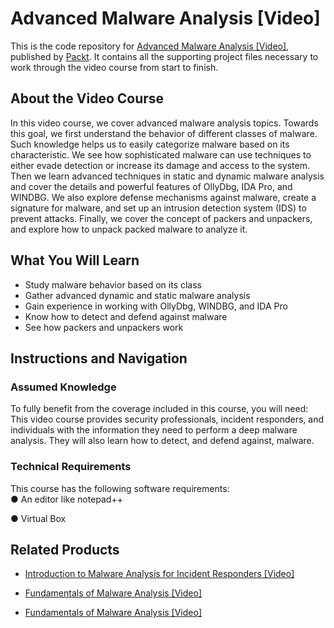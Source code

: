 # Advanced Malware Analysis [Video]
This is the code repository for [Advanced Malware Analysis [Video]](https://www.packtpub.com/networking-and-servers/advanced-malware-analysis-video?utm_source=github&utm_medium=repository&utm_campaign=9781788627146), published by [Packt](https://www.packtpub.com/?utm_source=github). It contains all the supporting project files necessary to work through the video course from start to finish.
## About the Video Course
In this video course, we cover advanced malware analysis topics. Towards this goal, we first understand the behavior of different classes of malware. Such knowledge helps us to easily categorize malware based on its characteristic. We see how sophisticated malware can use techniques to either evade detection or increase its damage and access to the system. 
Then we learn advanced techniques in static and dynamic malware analysis and cover the details and powerful features of OllyDbg, IDA Pro, and WINDBG. We also explore defense mechanisms against malware, create a signature for malware, and set up an intrusion detection system (IDS) to prevent attacks.
Finally, we cover the concept of packers and unpackers, and explore how to unpack packed malware to analyze it.

<H2>What You Will Learn</H2>
<DIV class=book-info-will-learn-text>
<UL>
<LI>Study malware behavior based on its class 
<LI>Gather advanced dynamic and static malware analysis 
<LI>Gain experience in working with OllyDbg, WINDBG, and IDA Pro&nbsp; 
<LI>Know how to detect and defend against malware 
<LI>See how packers and unpackers work </LI></UL></DIV>

## Instructions and Navigation
### Assumed Knowledge
To fully benefit from the coverage included in this course, you will need:<br/>
This video course provides security professionals, incident responders, and individuals with the information they need to perform a deep malware analysis. They will also learn how to detect, and defend against, malware.
### Technical Requirements
This course has the following software requirements:<br/>
●	An editor like notepad++

●	Virtual Box



## Related Products
* [Introduction to Malware Analysis for Incident Responders [Video]](https://www.packtpub.com/networking-and-servers/introduction-malware-analysis-incident-responders-video?utm_source=github&utm_medium=repository&utm_campaign=9781789530612)

* [Fundamentals of Malware Analysis [Video]](https://www.packtpub.com/networking-and-servers/fundamentals-malware-analysis-video?utm_source=github&utm_medium=repository&utm_campaign=9781788390279)

* [Fundamentals of Malware Analysis [Video]](https://www.packtpub.com/networking-and-servers/fundamentals-malware-analysis-video?utm_source=github&utm_medium=repository&utm_campaign=9781788390279)

